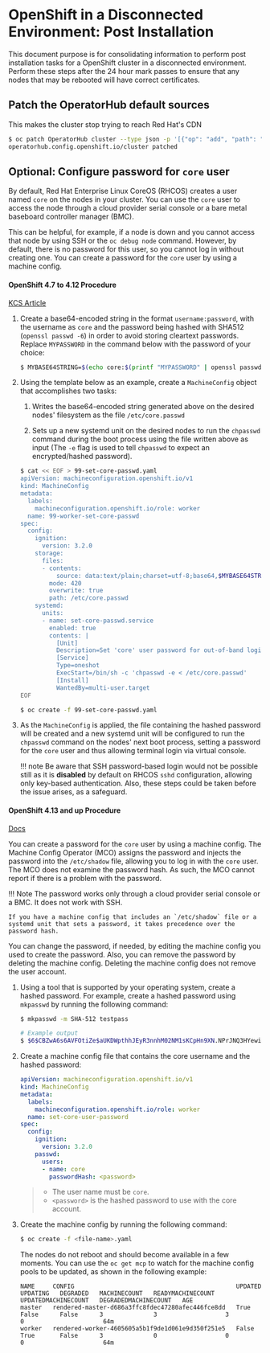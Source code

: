 # OpenShift in a Disconnected Environment: Post Installation
This document purpose is for consolidating information to perform post installation tasks for a OpenShift cluster in a disconnected environment. Perform these steps after the 24 hour mark passes to ensure that any nodes that may be rebooted will have correct certificates.

## Patch the OperatorHub default sources 

This makes the cluster stop trying to reach Red Hat's CDN
```bash
$ oc patch OperatorHub cluster --type json -p '[{"op": "add", "path": "/spec/disableAllDefaultSources", "value": true}]'
operatorhub.config.openshift.io/cluster patched
```

## Optional: Configure password for `core` user
By default, Red Hat Enterprise Linux CoreOS (RHCOS) creates a user named `core` on the nodes in your cluster. You can use the `core` user to access the node through a cloud provider serial console or a bare metal baseboard controller manager (BMC). 

This can be helpful, for example, if a node is down and you cannot access that node by using SSH or the `oc debug node` command. However, by default, there is no password for this user, so you cannot log in without creating one. You can create a password for the `core` user by using a machine config.

#### OpenShift 4.7 to 4.12 Procedure
[KCS Article](https://access.redhat.com/solutions/7010657)

1. Create a base64-encoded string in the format `username:password`, with the username as `core` and the password being hashed with SHA512 (`openssl passwd -6`) in order to avoid storing cleartext passwords. Replace `MYPASSWORD` in the command below with the password of your choice:

    ```bash
    $ MYBASE64STRING=$(echo core:$(printf "MYPASSWORD" | openssl passwd -6 --stdin) | base64 -w0)
    ```

2. Using the template below as an example, create a `MachineConfig` object that accomplishes two tasks:

    1. Writes the base64-encoded string generated above on the desired nodes' filesystem as the file `/etc/core.passwd`

    1. Sets up a new systemd unit on the desired nodes to run the `chpasswd` command during the boot process using the file written above as input (The `-e` flag is used to tell `chpasswd` to expect an encrypted/hashed password).

    ```bash
    $ cat << EOF > 99-set-core-passwd.yaml
    apiVersion: machineconfiguration.openshift.io/v1
    kind: MachineConfig
    metadata:
      labels:
        machineconfiguration.openshift.io/role: worker
      name: 99-worker-set-core-passwd
    spec:
      config:
        ignition:
          version: 3.2.0
        storage:
          files:
          - contents:
              source: data:text/plain;charset=utf-8;base64,$MYBASE64STRING
            mode: 420
            overwrite: true
            path: /etc/core.passwd
        systemd:
          units:
          - name: set-core-passwd.service
            enabled: true
            contents: |
              [Unit]
              Description=Set 'core' user password for out-of-band login
              [Service]
              Type=oneshot
              ExecStart=/bin/sh -c 'chpasswd -e < /etc/core.passwd'
              [Install]
              WantedBy=multi-user.target
    EOF
    
    $ oc create -f 99-set-core-passwd.yaml
    ```

3. As the `MachineConfig` is applied, the file containing the hashed password will be created and a new systemd unit will be configured to run the `chpasswd` command on the nodes' next boot process, setting a password for the `core` user and thus allowing terminal login via virtual console.
    
    !!! note
        Be aware that SSH password-based login would not be possible still as it is **disabled** by default on RHCOS `sshd` configuration, allowing only key-based authentication. Also, these steps could be taken before the issue arises, as a safeguard.

#### OpenShift 4.13 and up Procedure
[Docs](https://docs.redhat.com/en/documentation/openshift_container_platform/4.17/html/machine_configuration/machine-configs-configure#core-user-password_machine-configs-configure)

You can create a password for the `core` user by using a machine config. The Machine Config Operator (MCO) assigns the password and injects the password into the `/etc/shadow` file, allowing you to log in with the `core` user. The MCO does not examine the password hash. As such, the MCO cannot report if there is a problem with the password.

!!! Note
    The password works only through a cloud provider serial console or a BMC. It does not work with SSH.

    If you have a machine config that includes an `/etc/shadow` file or a systemd unit that sets a password, it takes precedence over the password hash.

You can change the password, if needed, by editing the machine config you used to create the password. Also, you can remove the password by deleting the machine config. Deleting the machine config does not remove the user account.

1. Using a tool that is supported by your operating system, create a hashed password. For example, create a hashed password using `mkpasswd` by running the following command:

    ```bash
    $ mkpasswd -m SHA-512 testpass
    
    # Example output
    $ $6$CBZwA6s6AVFOtiZe$aUKDWpthhJEyR3nnhM02NM1sKCpHn9XN.NPrJNQ3HYewioaorpwL3mKGLxvW0AOb4pJxqoqP4nFX77y0p00.8.
    ```
2. Create a machine config file that contains the core username and the hashed password:

    ```yaml
    apiVersion: machineconfiguration.openshift.io/v1
    kind: MachineConfig
    metadata:
      labels:
        machineconfiguration.openshift.io/role: worker
      name: set-core-user-password
    spec:
      config:
        ignition:
          version: 3.2.0
        passwd:
          users:
          - name: core
            passwordHash: <password>
    ```
    > - The user name must be `core`.
    > - `<password>` is the hashed password to use with the core account.

3. Create the machine config by running the following command:
    ```bash
    $ oc create -f <file-name>.yaml
    ```
    The nodes do not reboot and should become available in a few moments. You can use the `oc get mcp` to watch for the machine config pools to be updated, as shown in the following example:
    ```
    NAME     CONFIG                                             UPDATED   UPDATING   DEGRADED   MACHINECOUNT   READYMACHINECOUNT   UPDATEDMACHINECOUNT   DEGRADEDMACHINECOUNT   AGE
    master   rendered-master-d686a3ffc8fdec47280afec446fce8dd   True      False      False      3              3                   3                     0                      64m
    worker   rendered-worker-4605605a5b1f9de1d061e9d350f251e5   False     True       False      3              0                   0                     0                      64m
    ```